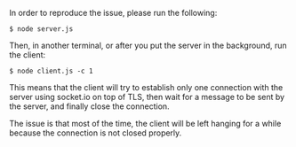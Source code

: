 In order to reproduce the issue, please run the following:

```
$ node server.js
```

Then, in another terminal, or after you put the server in the background, run
the client:

```
$ node client.js -c 1
```

This means that the client will try to establish only one connection with the
server using socket.io on top of TLS, then wait for a message to be sent by
the server, and finally close the connection.

The issue is that most of the time, the client will be left hanging for a
while because the connection is not closed properly.
